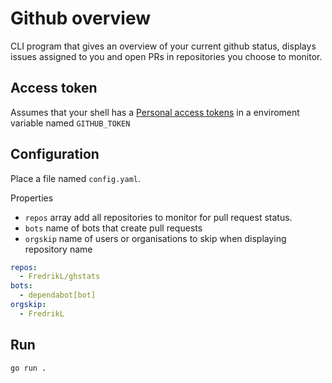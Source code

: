 # Github overview

CLI program that gives an overview of your current github status, displays issues assigned to you and open PRs in repositories you choose to monitor.

## Access token

Assumes that your shell has a [Personal access tokens](https://docs.github.com/en/authentication/keeping-your-account-and-data-secure/managing-your-personal-access-tokens) in a enviroment variable named `GITHUB_TOKEN`

## Configuration

Place a file named `config.yaml`.

Properties

- `repos` array add all repositories to monitor for pull request status.
- `bots` name of bots that create pull requests
- `orgskip` name of users or organisations to skip when displaying repository name

```yaml
repos:
  - FredrikL/ghstats
bots:
  - dependabot[bot]
orgskip:
  - FredrikL
```

## Run

`go run .`
